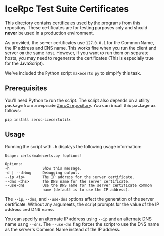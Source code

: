 # IceRpc Test Suite Certificates

This directory contains certificates used by the programs from this repository.
These certificates are for testing purposes only and should **never** be
used in a production environment.

As provided, the server certificates use `127.0.0.1` for the Common Name, the
IP address and DNS name. This works fine when you run the client and server on
the same host. However, if you want to run them on separate hosts, you may need
to regenerate the certificates (This is especially true for the JavaScript).

We've included the Python script `makecerts.py` to simplify this task.

## Prerequisites

You'll need Python to run the script. The script also depends on a utility
package from a separate [ZeroC repository][1]. You can install this package as
follows:

```shell
pip install zeroc-icecertutils
```

## Usage

Running the script with `-h` displays the following usage information:

```shell
Usage: certs/makecerts.py [options]

Options:
-h               Show this message.
-d | --debug     Debugging output.
--ip <ip>        The IP address for the server certificate.
--dns <dns>      The DNS name for the server certificate.
--use-dns        Use the DNS name for the server certificate common
                 name (default is to use the IP address).
```

The `--ip`, `--dns`, and `--use-dns` options affect the generation of the server
certificate. Without any arguments, the script prompts for the value of the IP
address and DNS name.

You can specify an alternate IP address using `--ip` and an alternate DNS name
using `--dns`. The `--use-dns` flag forces the script to use the DNS name as
the server's Common Name instead of the IP address.

[1]: https://github.com/zeroc-ice/icecertutils

